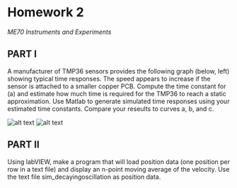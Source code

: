 # Homework 2
*ME70 Instruments and Experiments*

## PART I
A manufacturer of TMP36 sensors provides the following graph (below, left) showing typical time responses. The speed appears to increase if the sensor is attached to a smaller copper PCB. Compute the time constant for (a) and estimate how much time is required for the TMP36 to reach a static approximation. Use Matlab to generate simulated time responses using your estimated time constants. Compare your reseults to curves a, b, and c.

![alt text](https://github.com/0xmaia/Images/blob/main/ME70_Hmwk02_Image1.png) ![alt text](https://github.com/0xmaia/Images/blob/main/ME70_Hmwk02_Image2.png)

## PART II
Using labVIEW, make a program that will load position data (one position per row in a text file) and display an n-point moving average of the velocity. Use the text file sim_decayingoscillation as position data.
